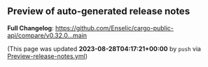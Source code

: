 ## Preview of auto-generated release notes
<!-- Release notes generated using configuration in .github/release.yml at main -->



**Full Changelog**: https://github.com/Enselic/cargo-public-api/compare/v0.32.0...main


(This page was updated **2023-08-28T04:17:21+00:00** by `push` via [Preview-release-notes.yml](https://github.com/Enselic/cargo-public-api/actions/runs/5995528935))
